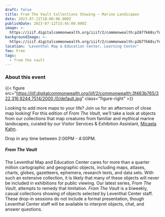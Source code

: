```yaml
---
draft: false
title: From The Vault Collections Showing — Marine Landscapes
date: 2023-07-21T18:00:00.000Z
publishDate: 2023-07-12T15:45:00.000Z
image: >-
  https://iiif.digitalcommonwealth.org/iiif/2/commonwealth:p2677k68s/full/2000,/0/default.jpg
backgroundImage: >-
  https://iiif.digitalcommonwealth.org/iiif/2/commonwealth:p2677k68s/full/2000,/0/default.jpg
location: 'Leventhal Map & Education Center, Learning Center'
fee: Free
tags:
  - from the vault
---
```


### About this event

{{< figure src="https://iiif.digitalcommonwealth.org/iiif/2/commonwealth:3f463b765/322,316,9244,7514/2000,/0/default.jpg" class="figure-right" >}}

Looking to add more maps to your life? Join us for an afternoon of close map looking! For this edition of *From The Vault*, we’ll take a look at objects from our collections that map creatures from familiar and mythical marine landscapes, curated by our Visitor Services & Exhibition Assistant, [Micaela Kahn](https://www.leventhalmap.org/about/people/micaela-kahn/).

Drop in any time between 2:00PM - 4:00PM.

##### From The Vault

The Leventhal Map and Education Center cares for more than a quarter million cartographic and geographic objects, including maps, atlases, charts, globes, gazetteers, ephemera, research texts, and data sets. With such an extensive collection, it is likely that many of these objects will never be included in exhibitions for public viewing. Our latest series, *From The Vault*, attempts to remedy that limitation. *From The Vault* is a biweekly, casual collections showing of objects selected by Leventhal Center staff. These drop-in sessions do not include a formal presentation, though Leventhal Center staff will be available to interpret objects, chat, and answer questions.
